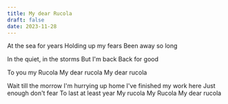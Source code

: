 ```yaml
---
title: My dear Rucola
draft: false
date: 2023-11-28
---
```


At the sea for years
Holding up my fears
Been away so long 

In the quiet, in the storms 
But I'm back 
Back for good 

To you my Rucola 
My dear rucola 
My dear rucola 

Wait till the morrow 
I'm hurrying up home 
I've finished my work here
Just enough don't fear To last at least year My rucola My Rucola My dear rucola



